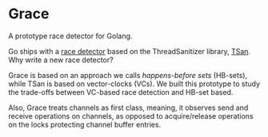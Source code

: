 # Grace

A prototype race detector for Golang.


Go ships with a [race detector](https://blog.golang.org/race-detector) based on the ThreadSanitizer library, [TSan](https://github.com/google/sanitizers).  Why write a new race detector?

Grace is based on an approach we calls *happens-before sets* (HB-sets), while TSan is based on vector-clocks (VCs).  We built this prototype to study the trade-offs between VC-based race detection and HB-set based.

Also, Grace treats channels as first class, meaning, it observes send and receive operations on channels, as opposed to acquire/release operations on the locks protecting channel buffer entries.
